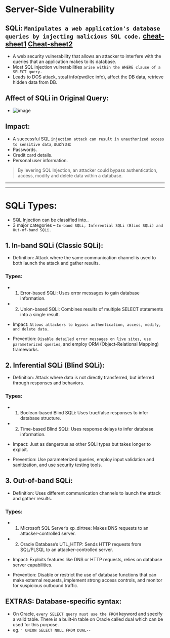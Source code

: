 # Server-Side Vulnerability

## SQLi: `Manipulates a web application's database queries by injecting malicious SQL code.` [cheat-sheet1](https://portswigger.net/web-security/sql-injection/cheat-sheet) [Cheat-sheet2](https://www.invicti.com/blog/web-security/sql-injection-cheat-sheet/#SyntaxBasicAttacks)
- A web security vulnerability that allows an attacker to interfere with the queries that an application makes to its database.
- Most SQL injection vulnerabilities `arise within the WHERE clause of a SELECT query.`
- Leads to DOS attack, steal info(pwd/cc info), affect the DB data, retrieve hidden data from DB.

## Affect of SQLi in Original Query:
- ![image](https://github.com/user-attachments/assets/bc261649-8844-4d6a-a78d-0d75334b5931)

## Impact:
- A successful SQL `injection attack can result in unauthorized access to sensitive data`, such as:
- Passwords.
- Credit card details.
- Personal user information.

> By levering SQL Injection, an attacker could bypass authentication, access, modify and delete data within a database.

---
---

# SQLi Types:
- SQL Injection can be classified into..
- 3 major categories – `In-band SQLi, Inferential SQLi (Blind SQLi) and Out-of-band SQLi.`

## 1. In-band SQLi (Classic SQLi):
- Definition: Attack where the same communication channel is used to both launch the attack and gather results.

### Types:
- 1. Error-based SQLi: Uses error messages to gain database information.
- 2. Union-based SQLi: Combines results of multiple SELECT statements into a single result.

- Impact: `Allows attackers to bypass authentication, access, modify, and delete data.`
- Prevention: `Disable detailed error messages on live sites, use parameterized queries`, and employ ORM (Object-Relational Mapping) frameworks.


## 2. Inferential SQLi (Blind SQLi):
- Definition: Attack where data is not directly transferred, but inferred through responses and behaviors.

### Types:
- 1. Boolean-based Blind SQLi: Uses true/false responses to infer database structure.
- 2. Time-based Blind SQLi: Uses response delays to infer database information.

- Impact: Just as dangerous as other SQLi types but takes longer to exploit.
- Prevention: Use parameterized queries, employ input validation and sanitization, and use security testing tools.


## 3. Out-of-band SQLi:
- Definition: Uses different communication channels to launch the attack and gather results.

### Types:
- 1. Microsoft SQL Server’s xp_dirtree: Makes DNS requests to an attacker-controlled server.
- 2. Oracle Database’s UTL_HTTP: Sends HTTP requests from SQL/PLSQL to an attacker-controlled server.

- Impact: Exploits features like DNS or HTTP requests, relies on database server capabilities.
- Prevention: Disable or restrict the use of database functions that can make external requests, implement strong access controls, and monitor for suspicious outbound traffic.

## EXTRAS: Database-specific syntax:
- On Oracle, `every SELECT query must use the FROM` keyword and specify a valid table. There is a built-in table on Oracle called dual which can be used for this purpose.
- eg. `' UNION SELECT NULL FROM DUAL--`
